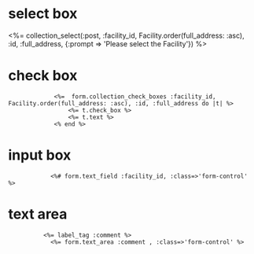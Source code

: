 # select box
 <%=  collection_select(:post,  :facility_id, Facility.order(full_address: :asc), :id, :full_address, 
                    {:prompt => 'Please select the Facility'})
                  %>
# check box

                 <%=  form.collection_check_boxes :facility_id, Facility.order(full_address: :asc), :id, :full_address do |t| %>
                     <%= t.check_box %>
                     <%= t.text %>
                 <% end %>

# input box                
                <%# form.text_field :facility_id, :class=>'form-control' %>

# text area

              <%= label_tag :comment %>
                <%= form.text_area :comment , :class=>'form-control' %>    